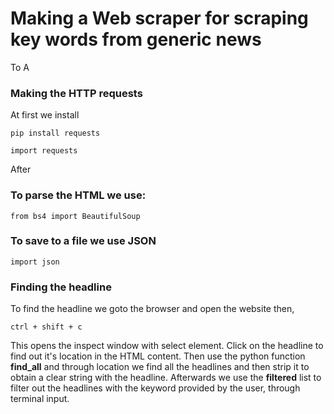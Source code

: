 # Making a Web scraper for scraping key words from generic news
To A
### Making the HTTP requests 
At first we install 
```
pip install requests
```

```
import requests
```
After 
### To parse the HTML we use: 
```
from bs4 import BeautifulSoup
```
### To save to a file we use JSON

```
import json
```
### Finding the headline
To find the headline we goto the browser and open the website then,
```
ctrl + shift + c
```
This opens the inspect window with select element. Click on the headline to find out it's location in the HTML content.
Then use the python function __find_all__ and through location we find all the headlines and then strip it to obtain a clear string with the headline.
Afterwards we use the __filtered__ list to filter out the headlines with the keyword provided by the user, through terminal input.
